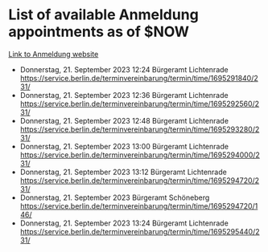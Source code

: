 # List of available Anmeldung appointments as of $NOW
[Link to Anmeldung website](https://service.berlin.de/terminvereinbarung/termin/tag.php?termin=1&anliegen[]=120686&dienstleisterlist=122210,122217,327316,122219,327312,122227,327314,122231,327346,122243,327348,122254,122252,329742,122260,329745,122262,329748,122271,327278,122273,327274,122277,327276,330436,122280,327294,122282,327290,122284,327292,122291,327270,122285,327266,122286,327264,122296,327268,150230,329760,122297,327286,122294,327284,122312,329763,122314,329775,122304,327330,122311,327334,122309,327332,317869,122281,327352,122279,329772,122283,122276,327324,122274,327326,122267,329766,122246,327318,122251,327320,122257,327322,122208,327298,122226,327300&herkunft=http%3A%2F%2Fservice.berlin.de%2Fdienstleistung%2F120686%2F)
- Donnerstag, 21. September 2023 12:24 Bürgeramt Lichtenrade https://service.berlin.de/terminvereinbarung/termin/time/1695291840/231/
- Donnerstag, 21. September 2023 12:36 Bürgeramt Lichtenrade https://service.berlin.de/terminvereinbarung/termin/time/1695292560/231/
- Donnerstag, 21. September 2023 12:48 Bürgeramt Lichtenrade https://service.berlin.de/terminvereinbarung/termin/time/1695293280/231/
- Donnerstag, 21. September 2023 13:00 Bürgeramt Lichtenrade https://service.berlin.de/terminvereinbarung/termin/time/1695294000/231/
- Donnerstag, 21. September 2023 13:12 Bürgeramt Lichtenrade https://service.berlin.de/terminvereinbarung/termin/time/1695294720/231/
- Donnerstag, 21. September 2023  Bürgeramt Schöneberg https://service.berlin.de/terminvereinbarung/termin/time/1695294720/146/
- Donnerstag, 21. September 2023 13:24 Bürgeramt Lichtenrade https://service.berlin.de/terminvereinbarung/termin/time/1695295440/231/
